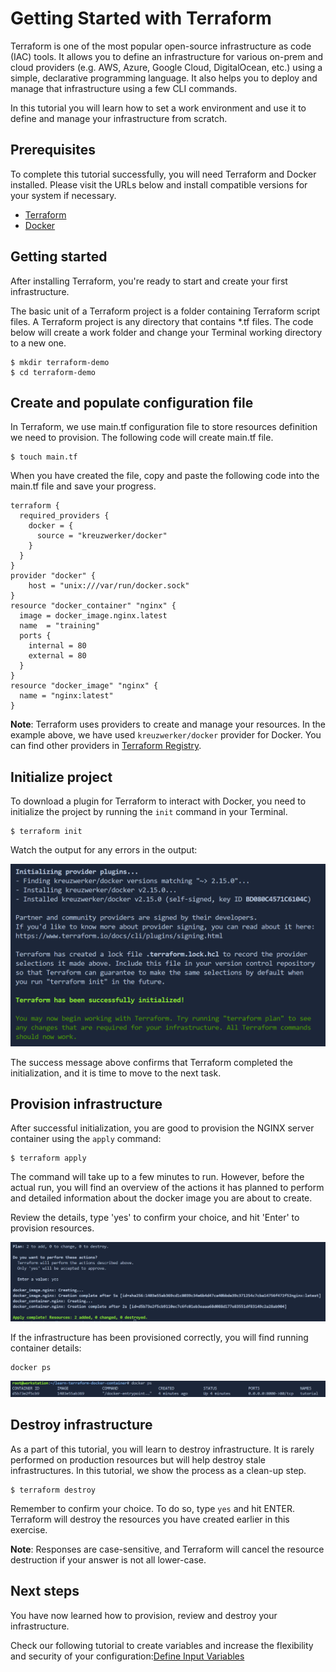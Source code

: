 # Getting Started with Terraform

Terraform is one of the most popular open-source infrastructure as code (IAC) tools. It allows you to define an infrastructure for various on-prem and cloud providers (e.g. AWS, Azure, Google Cloud, DigitalOcean, etc.) using a simple, declarative programming language. It also helps you to deploy and manage that infrastructure using a few CLI commands.

In this tutorial you will learn how to set a work environment and use it to define and manage your infrastructure from scratch.

## Prerequisites

To complete this tutorial successfully, you will need Terraform and Docker installed. Please visit the URLs below and install compatible versions for your system if necessary.
- [Terraform](https://www.terraform.io/downloads.html) 
- [Docker](https://docs.docker.com/engine/install/)

## Getting started

After installing Terraform, you're ready to start and create your first infrastructure. 

The basic unit of a Terraform project is a folder containing Terraform script files. A Terraform project is any directory that contains *.tf files. The code below will create a work folder and change your Terminal working directory to a new one. 

```shell
$ mkdir terraform-demo
$ cd terraform-demo
```

## Create and populate configuration file

In Terraform, we use main.tf configuration file to store resources definition we need to provision. The following code will create main.tf file.

```shell
$ touch main.tf
```

When you have created the file, copy and paste the following code into the main.tf file and save your progress. 


```hcl
terraform {
  required_providers {
    docker = {
      source = "kreuzwerker/docker"
    }
  }
}
provider "docker" {
    host = "unix:///var/run/docker.sock"
}
resource "docker_container" "nginx" {
  image = docker_image.nginx.latest
  name  = "training"
  ports {
    internal = 80
    external = 80
  }
}
resource "docker_image" "nginx" {
  name = "nginx:latest"
}
```

**Note**: Terraform uses providers to create and manage your resources. In the example above, we have used `kreuzwerker/docker` provider for Docker. You can find other providers in [Terraform Registry](https://registry.terraform.io/browse/providers).

## Initialize project 

To download a plugin for Terraform to interact with Docker, you need to initialize the project by running the `init` command in your Terminal.


```shell
$ terraform init
```

Watch the output for any errors in the output:

![init-output.png](assets/init-output.png)

The success message above confirms that Terraform completed the initialization, and it is time to move to the next task.

## Provision infrastructure

After successful initialization, you are good to provision the NGINX server container using the `apply` command:

```shell
$ terraform apply
```

The command will take up to a few minutes to run. However, before the actual run, you will find an overview of the actions it has planned to perform and detailed information about the docker image you are about to create.

Review the details, type 'yes' to confirm your choice, and hit 'Enter' to provision resources. 

![apply-output.png](assets/apply-output.png)

If the infrastructure has been provisioned correctly, you will find running container details:

```shell
docker ps
```
![docker-ps.png](assets/docker-ps.png)

## Destroy infrastructure

As a part of this tutorial, you will learn to destroy infrastructure. It is rarely performed on production resources but will help destroy stale infrastructures. In this tutorial, we show the process as a clean-up step.

```shell
$ terraform destroy
```

Remember to confirm your choice. To do so, type `yes` and hit ENTER. Terraform will destroy the resources you have created earlier in this exercise.

**Note**: Responses are case-sensitive, and Terraform will cancel the resource destruction if your answer is not all lower-case. 

## Next steps

You have now learned how to provision, review and destroy your infrastructure. 

Check our following tutorial to create variables and increase the flexibility and security of your configuration:[Define Input Variables](https://developer.hashicorp.com/terraform/tutorials/azure-get-started/azure-variables)